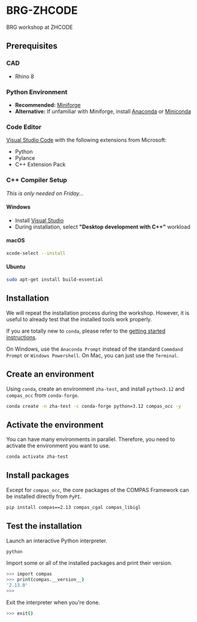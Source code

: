 # BRG-ZHCODE

BRG workshop at ZHCODE

## Prerequisites

### CAD

- Rhino 8

### Python Environment

- **Recommended:** [Miniforge](https://github.com/conda-forge/miniforge)
- **Alternative:** If unfamiliar with Miniforge, install [Anaconda](https://www.anaconda.com/) or [Miniconda](https://docs.conda.io/en/latest/miniconda.html)

### Code Editor

[Visual Studio Code](https://code.visualstudio.com/) with the following extensions from Microsoft:

- Python
- Pylance
- C++ Extension Pack

### C++ Compiler Setup

*This is only needed on Friday...*

#### Windows

- Install [Visual Studio](https://visualstudio.microsoft.com/)  
- During installation, select **"Desktop development with C++"** workload

#### macOS

```bash
xcode-select --install
```

#### Ubuntu

```bash
sudo apt-get install build-essential
```

## Installation

We will repeat the installation process during the workshop.
However, it is useful to already test that the installed tools work properly.

If you are totally new to `conda`, please refer to the [getting started instructions](https://docs.conda.io/projects/conda/en/latest/user-guide/getting-started.html).

On Windows, use the `Anaconda Prompt` instead of the standard `Commdand Prompt` or `Windows Powershell`.
On Mac, you can just use the `Terminal`.

## Create an environment

Using `conda`, create an environment `zha-test`, and install `python3.12` and `compas_occ` from `conda-forge`.

```bash
conda create -n zha-test -c conda-forge python=3.12 compas_occ -y
```

## Activate the environment

You can have many environments in parallel.
Therefore, you need to activate the environment you want to use.

```bash
conda activate zha-test
```

## Install packages

Except for `compas_occ`, the core packages of the COMPAS Framework can be installed directly from `PyPI`.

```bash
pip install compas==2.13 compas_cgal compas_libigl
```

## Test the installation

Launch an interactive Python interpreter.

```bash
python
```

Import some or all of the installed packages and print their version.

```bash
>>> import compas
>>> print(compas.__version__)
'2.13.0'
>>>
```

Exit the interpreter when you're done.

```bash
>>> exit()
```
